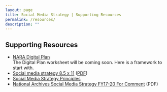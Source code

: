 ```yaml
---
layout: page
title: Social Media Strategy | Supporting Resources
permalink: /resources/
description: ""
---
```


## Supporting Resources

<ul>
  <li>
  <a href="../digitalplan/" target="_blank">NARA Digital Plan</a><br>
  The Digital Plan worksheet will be coming soon. Here is a framework to start with.
  </li>
  <li>
  <a href="../assets/images/Social media strategy 8.5 x 11.jpg" target="_blank">Social media strategy 8.5 x 11</a>
  (<a href="../Social%20media%20strategy%208.5 x 11.pdf" target="_blank">PDF</a>)
  </li>
  <li>
  <a href="../assets/images/Social media complete long file.jpg" target="_blank">Social Media Strategy Principles</a>
  </li>
  <li>
  <a href="../SocialMediaStrategyFY17-20ForComment.pdf" target="_blank">National Archives Social Media Strategy FY17-20 For Comment</a> (PDF)
</ul>


